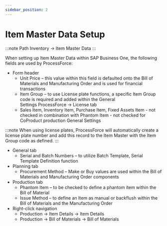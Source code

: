 ```yaml
---
sidebar_position: 2
---
```


# Item Master Data Setup

:::note Path
    Inventory → Item Master Data
:::

When setting up Item Master Data within SAP Business One, the following fields are used by ProcessForce:

- Form header
  - Unit Price – this value within this field is defaulted onto the Bill of Materials and Manufacturing Order and is used for financial transactions
  - Item Group – to use License plate functions, a specific Item Group code is required and added within the General Settings ProcessForce → License tab
  - Sales Item, Inventory Item, Purchase Item, Fixed Assets Item - not checked in combination with Phantom Item - not checked for CoProduct production General Settings

:::note
    When using license plates, ProcessForce will automatically create a license plate number and add this record to the Item Master with the Item Group code as defined.
:::

- General tab
  - Serial and Batch Numbers – to utilize Batch Template, Serial Template Definition function
- Planning tab
  - Procurement Method – Make or Buy values are used within the Bill of Materials and Manufacturing Order components
- Production tab
  - Phantom Item – to be checked to define a phantom item within the Bill of Material
  - Issue Method – to define an Item as manual or backflush within the Bill of Materials and the Manufacturing Order
- Right-click navigation
  - Production → Item Details → Item Details
  - Production → Bill of Materials → Bill of Materials
